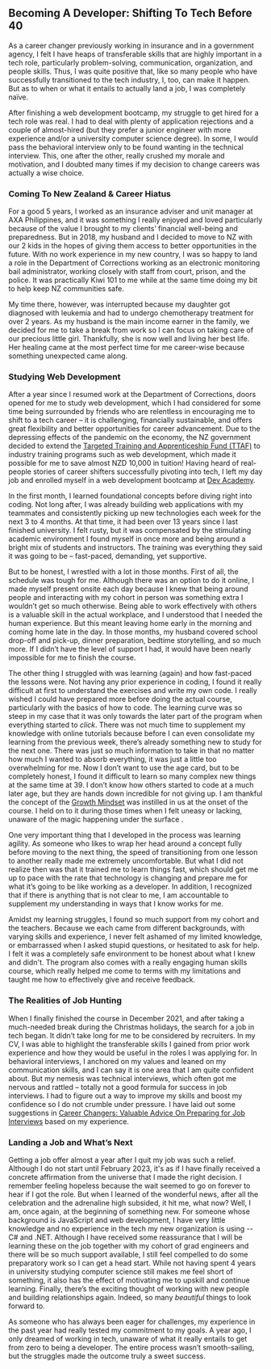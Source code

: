 ## Becoming A Developer: Shifting To Tech Before 40

As a career changer previously working in insurance and in a government agency, I felt I have heaps of transferable skills that are highly important in a tech role, particularly problem-solving, communication, organization, and people skills. Thus, I was quite positive that, like so many people who have successfully transitioned to the tech industry, I, too, can make it happen. But as to when or what it entails to actually land a job, I was completely naïve.

After finishing a web development bootcamp, my struggle to get hired for a tech role was real. I had to deal with plenty of application rejections and a couple of almost-hired (but they prefer a junior engineer with more experience and/or a university computer science degree). In some, I would pass the behavioral interview only to be found wanting in the technical interview. This, one after the other, really crushed my morale and motivation, and I doubted many times if my decision to change careers was actually a wise choice.

### Coming To New Zealand & Career Hiatus

For a good 5 years, I worked as an insurance adviser and unit manager at AXA Philippines, and it was something I really enjoyed and loved particularly because of the value I brought to my clients’ financial well-being and preparedness. But in 2018, my husband and I decided to move to NZ with our 2 kids in the hopes of giving them access to better opportunities in the future. With no work experience in my new country, I was so happy to land a role in the Department of Corrections working as an electronic monitoring bail administrator, working closely with staff from court, prison, and the police. It was practically Kiwi 101 to me while at the same time doing my bit to help keep NZ communities safe. 

My time there, however, was interrupted because my daughter got diagnosed with leukemia and had to undergo chemotherapy treatment for over 2 years. As my husband is the main income earner in the family, we decided for me to take a break from work so I can focus on taking care of our precious little girl. Thankfully, she is now well and living her best life. Her healing came at the most perfect time for me career-wise because something unexpected came along.

### Studying Web Development

After a year since I resumed work at the Department of Corrections, doors opened for me to study web development, which I had considered for some time being surrounded by friends who are relentless in encouraging me to shift to a tech career – it is challenging, financially sustainable, and offers great flexibility and better opportunities for career advancement. Due to the depressing effects of the pandemic on the economy, the NZ government decided to extend the [Targeted Training and Apprenticeship Fund (TTAF)](https://www.careers.govt.nz/courses/funding-study-and-training/ttaf/) to industry training programs such as web development, which made it possible for me to save almost NZD 10,000 in tuition! Having heard of real-people stories of career shifters successfully pivoting into tech, I left my day job and enrolled myself in a web development bootcamp at [Dev Academy](https://devacademy.co.nz/). 

In the first month, I learned foundational concepts before diving right into coding. Not long after, I was already building web applications with my teammates and consistently picking up new technologies each week for the next 3 to 4 months. At that time, it had been over 13 years since I last finished university. I felt rusty, but it was compensated by the stimulating academic environment I found myself in once more and being around a bright mix of students and instructors. The training was everything they said it was going to be – fast-paced, demanding, yet supportive. 

But to be honest, I wrestled with a lot in those months. First of all, the schedule was tough for me. Although there was an option to do it online, I made myself present onsite each day because I knew that being around people and interacting with my cohort in person was something extra I wouldn’t get so much otherwise. Being able to work effectively with others is a valuable skill in the actual workplace, and I understood that I needed the human experience. But this meant leaving home early in the morning and coming home late in the day. In those months, my husband covered school drop-off and pick-up, dinner preparation, bedtime storytelling, and so much more. If I didn’t have the level of support I had, it would have been nearly impossible for me to finish the course. 

The other thing I struggled with was learning (again) and how fast-paced the lessons were. Not having any prior experience in coding, I found it really difficult at first to understand the exercises and write my own code. I really wished I could have prepared more before doing the actual course, particularly with the basics of how to code. The learning curve was so steep in my case that it was only towards the later part of the program when everything started to *click*. There was not much time to supplement my knowledge with online tutorials because before I can even consolidate my learning from the previous week, there’s already something new to study for the next one. There was just so much information to take in that no matter how much I wanted to absorb everything, it was just a little too overwhelming for me. Now I don’t want to use the age card, but to be completely honest, I found it difficult to learn so many complex new things at the same time at 39. I don’t know how others started to code at a much later age, but they are hands down incredible for not giving up. I am thankful the concept of the [Growth Mindset](https://www.youtube.com/watch?v=hiiEeMN7vbQ) was instilled in us at the onset of the course. I held on to it during those times when I felt uneasy or lacking, unaware of the magic happening under the surface .  

One very important thing that I developed in the process was learning agility. As someone who likes to wrap her head around a concept fully before moving to the next thing, the speed of transitioning from one lesson to another really made me extremely uncomfortable. But what I did not realize then was that it trained me to learn things fast, which should get me up to pace with the rate that technology is changing and prepare me for what it’s going to be like working as a developer. In addition, I recognized that if there is anything that is not clear to me, I am accountable to supplement my understanding in ways that I know works for me.

Amidst my learning struggles, I found so much support from my cohort and the teachers. Because we each came from different backgrounds, with varying skills and experience, I never felt ashamed of my limited knowledge, or embarrassed when I asked stupid questions, or hesitated to ask for help. I felt it was a completely safe environment to be honest about what I knew and didn't. The program also comes with a really engaging human skills course, which really helped me come to terms with my limitations and taught me how to effectively give and receive feedback. 

### The Realities of Job Hunting

When I finally finished the course in December 2021, and after taking a much-needed break during the Christmas holidays, the search for a job in tech began. It didn’t take long for me to be considered by recruiters. In my CV, I was able to highlight the transferable skills I gained from prior work experience and how they would be useful in the roles I was applying for. In behavioral interviews, I anchored on my values and leaned on my communication skills, and I can say it is one area that I am quite confident about. But my nemesis was technical interviews, which often got me nervous and rattled – totally not a good formula for success in job interviews. I had to figure out a way to improve my skills and boost my confidence so I do not crumble under pressure. I have laid out some suggestions in [Career Changers: Valuable Advice On Preparing for Job Interviews](https://beforeforty.hashnode.dev/new-to-tech-valuable-advice-on-preparing-for-job-interviews) based on my experience.

### Landing a Job and What’s Next

Getting a job offer almost a year after I quit my job was such a relief. Although I do not start until February 2023, it's as if I have finally received a concrete affirmation from the universe that I made the right decision. I remember feeling hopeless because the wait seemed to go on forever to hear if I got the role. But when I learned of the wonderful news, after all the celebration and the adrenaline high subsided, it hit me, what now? Well, I am, once again, at the beginning of something new. For someone whose background is JavaScript and web development, I have very little knowledge and no experience in the tech my new organization is using -- C# and .NET. Although I have received some reassurance that I will be learning these on the job together with my cohort of grad engineers and there will be so much support available, I still feel compelled to do some preparatory work so I can get a head start. While not having spent 4 years in university studying computer science still makes me feel short of something, it also has the effect of motivating me to upskill and continue learning. Finally, there’s the exciting thought of working with new people and building relationships again. Indeed, so many *beautiful* things to look forward to.

As someone who has always been eager for challenges, my experience in the past year had really tested my commitment to my goals. A year ago, I only dreamed of working in tech, unaware of what it really entails to get from zero to being a developer. The entire process wasn’t smooth-sailing, but the struggles made the outcome truly a sweet success.
